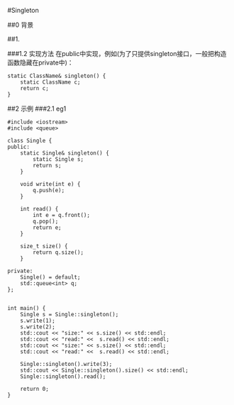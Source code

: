 #Singleton

##0 背景

##1. 


###1.2 实现方法
在public中实现，例如(为了只提供singleton接口，一般把构造函数隐藏在private中)：

	static ClassName& singleton() {
		static ClassName c;
		return c;
	}

##2 示例
###2.1 eg1
	
	#include <iostream>
	#include <queue>
	
	class Single {
	public:
	    static Single& singleton() {
	        static Single s;
	        return s;
	    }
	
	    void write(int e) {
	        q.push(e);
	    }
	
	    int read() {
	        int e = q.front();
	        q.pop();
	        return e;
	    }
	
	    size_t size() {
	        return q.size();
	    }
	
	private:
		Single() = default;
	    std::queue<int> q;
	};
	
	
	int main() {
	    Single s = Single::singleton();
	    s.write(1);
	    s.write(2);
	    std::cout << "size:" << s.size() << std::endl; 
	    std::cout << "read:" <<  s.read() << std::endl;
	    std::cout << "size:" << s.size() << std::endl; 
	    std::cout << "read:" <<  s.read() << std::endl;

		Single::singleton().write(3);
    	std::cout << Single::singleton().size() << std::endl;
    	Single::singleton().read();
	
	    return 0;
	}